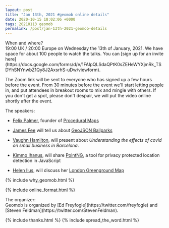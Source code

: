 ```yaml
--- 
layout: post
title: "Jan 13th, 2021 #geomob online details"
date: 2020-10-15 18:02:06 +0000
tags: 20210113 geomob
permalink: /post/jan-13th-2021-geomob-details
---
```


<div class="heading">When and where?</div>
19:00 UK / 20:00 Europe on Wednesday the 13th of January, 2021.
We have space for about 100 people to watch
the talks. You can [sign up for an invite here](https://docs.google.com/forms/d/e/1FAIpQLSdaQPtK0sZEHeWYXjmRk_TSDYhSNYnwbZ1Qy8J2AxsrhS-uDw/viewform).

The Zoom link will be sent to everyone who has signed up a few hours before
the event. From 30 minutes before the event we'll start letting people in, and
put attendees in breakout rooms to mix and mingle with others. If you don't
get a spot, please don't despair, we will put the video online shortly
after the event.

<div class="heading">The speakers:</div>

* [Felix Palmer](https://twitter.com/pheeelicks/), founder of [Procedural Maps](https://www.procedural.eu/)

* [James Fee](https://twitter.com/jamesmfee) will tell us about [GeoJSON Ballparks](https://github.com/cageyjames/GeoJSON-Ballparks)

* [Vaughn Hamilton](https://twitter.com/vaughncendiary), will present about _Understanding the effects of covid on small business in Barcelona_.

* [Kimmo Ihanus](https://twitter.com/ihmissuti), will share [PointNG](https://www.pointng.io), a tool for privacy protected location detection in JavaScript

* [Helen Ilus](https://twitter.com/HelenIlus), will discuss her [London Greenground Map](https://helenilus.com/greengroundmap/)

{% include why_geomob.html %}

{% include online_format.html %}
<div class="heading">The organizer:</div>
Geomob is organized by [Ed Freyfogle](https://twitter.com/freyfogle) and
[Steven Feldman](https://twitter.com/StevenFeldman).

{% include thanks.html %}
{% include spread_the_word.html %}
